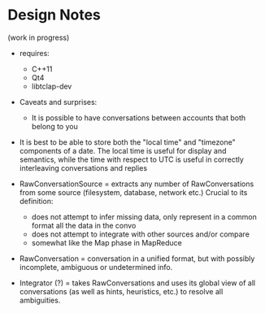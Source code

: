 Design Notes
============

(work in progress)

- requires:
  - C++11
  - Qt4
  - libtclap-dev

- Caveats and surprises:
  - It is possible to have conversations between accounts that both belong to you

- It is best to be able to store both the "local time" and "timezone" components of a date. The local time is useful
  for display and semantics, while the time with respect to UTC is useful in correctly interleaving conversations and
  replies

- RawConversationSource = extracts any number of RawConversations from some source (filesystem, database, network etc.)
  Crucial to its definition:
    - does not attempt to infer missing data, only represent in a common format all the data in the convo
    - does not attempt to integrate with other sources and/or compare
    - somewhat like the Map phase in MapReduce
- RawConversation = conversation in a unified format, but with possibly incomplete, ambiguous or undetermined info.
- Integrator (?) = takes RawConversations and uses its global view of all conversations (as well as hints, heuristics,
  etc.) to resolve all ambiguities.

